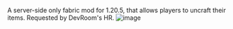 A server-side only fabric mod for 1.20.5, that allows players to uncraft their items. Requested by DevRoom's HR. 
![image](https://github.com/user-attachments/assets/e3b63002-8abc-4d85-9e53-a64e5fe14c8e)
